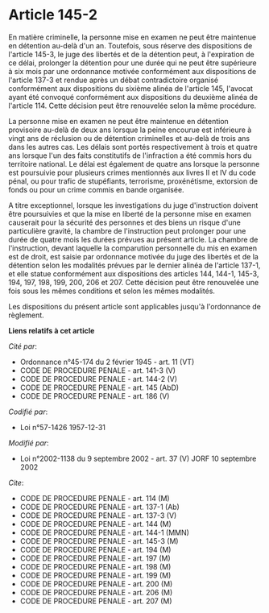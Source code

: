 # Article 145-2

En matière criminelle, la personne mise en examen ne peut être maintenue en détention au-delà d'un an. Toutefois, sous
réserve des dispositions de l'article 145-3, le juge des libertés et de la détention peut, à l'expiration de ce délai,
prolonger la détention pour une durée qui ne peut être supérieure à six mois par une ordonnance motivée conformément aux
dispositions de l'article 137-3 et rendue après un débat contradictoire organisé conformément aux dispositions du sixième
alinéa de l'article 145, l'avocat ayant été convoqué conformément aux dispositions du deuxième alinéa de l'article 114. Cette
décision peut être renouvelée selon la même procédure.

La personne mise en examen ne peut être maintenue en détention provisoire au-delà de deux ans lorsque la peine encourue est
inférieure à vingt ans de réclusion ou de détention criminelles et au-delà de trois ans dans les autres cas. Les délais sont
portés respectivement à trois et quatre ans lorsque l'un des faits constitutifs de l'infraction a été commis hors du
territoire national. Le délai est également de quatre ans lorsque la personne est poursuivie pour plusieurs crimes mentionnés
aux livres II et IV du code pénal, ou pour trafic de stupéfiants, terrorisme, proxénétisme, extorsion de fonds ou pour un
crime commis en bande organisée.

A titre exceptionnel, lorsque les investigations du juge d'instruction doivent être poursuivies et que la mise en liberté de
la personne mise en examen causerait pour la sécurité des personnes et des biens un risque d'une particulière gravité, la
chambre de l'instruction peut prolonger pour une durée de quatre mois les durées prévues au présent article. La chambre de
l'instruction, devant laquelle la comparution personnelle du mis en examen est de droit, est saisie par ordonnance motivée du
juge des libertés et de la détention selon les modalités prévues par le dernier alinéa de l'article 137-1, et elle statue
conformément aux dispositions des articles 144, 144-1, 145-3, 194, 197, 198, 199, 200, 206 et 207. Cette décision peut être
renouvelée une fois sous les mêmes conditions et selon les mêmes modalités.

Les dispositions du présent article sont applicables jusqu'à l'ordonnance de règlement.

**Liens relatifs à cet article**

_Cité par_:

  - Ordonnance n°45-174 du 2 février 1945 - art. 11 (VT)
  - CODE DE PROCEDURE PENALE - art. 141-3 (V)
  - CODE DE PROCEDURE PENALE - art. 144-2 (V)
  - CODE DE PROCEDURE PENALE - art. 145 (AbD)
  - CODE DE PROCEDURE PENALE - art. 186 (V)

_Codifié par_:

  - Loi n°57-1426 1957-12-31

_Modifié par_:

  - Loi n°2002-1138 du 9 septembre 2002 - art. 37 (V) JORF 10 septembre 2002

_Cite_:

  - CODE DE PROCEDURE PENALE - art. 114 (M)
  - CODE DE PROCEDURE PENALE - art. 137-1 (Ab)
  - CODE DE PROCEDURE PENALE - art. 137-3 (V)
  - CODE DE PROCEDURE PENALE - art. 144 (M)
  - CODE DE PROCEDURE PENALE - art. 144-1 (MMN)
  - CODE DE PROCEDURE PENALE - art. 145-3 (M)
  - CODE DE PROCEDURE PENALE - art. 194 (M)
  - CODE DE PROCEDURE PENALE - art. 197 (M)
  - CODE DE PROCEDURE PENALE - art. 198 (M)
  - CODE DE PROCEDURE PENALE - art. 199 (M)
  - CODE DE PROCEDURE PENALE - art. 200 (M)
  - CODE DE PROCEDURE PENALE - art. 206 (M)
  - CODE DE PROCEDURE PENALE - art. 207 (M)
